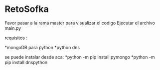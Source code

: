 # RetoSofka


Favor pasar a la rama master para visualizar el codigo
Ejecutar el archivo main.py


requisitos : 


*mongoDB para python
*python dns


se puede instalar desde aca:
*python -m pip install pymongo
*python -m pip install dnspython

